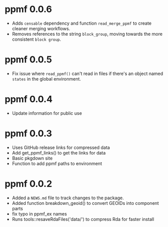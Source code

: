 # ppmf 0.0.6
* Adds `censable` dependency and function `read_merge_ppmf` to create cleaner merging workflows.
* Removes references to the string `block_group`, moving towards the more consistent `block group`.

# ppmf 0.0.5
* Fix issue where `read_ppmf()` can't read in files if there's an object named `states` in the global environment.

# ppmf 0.0.4
* Update information for public use

# ppmf 0.0.3
* Uses GitHub release links for compressed data
* Add get_ppmf_links() to get the links for data
* Basic pkgdown site
* Function to add ppmf paths to environment

# ppmf 0.0.2
* Added a `NEWS.md` file to track changes to the package.
* Added function breakdown_geoid() to convert GEOIDs into component parts
* fix typo in ppmf_ex names
* Runs tools::resaveRdaFiles('data/') to compress Rda for faster install
